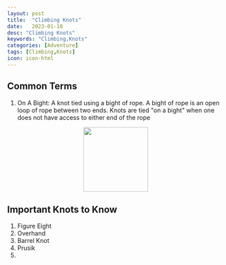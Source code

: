 ```yaml
---
layout: post
title:  "Climbing Knots"
date:   2023-01-18
desc: "Climbing Knots"
keywords: "Climbing,Knots"
categories: [Adventure]
tags: [Climbing,Knots]
icon: icon-html
---
```


## Common Terms

 1. On A Bight: A knot tied using a bight of rope. A bight of rope is an open loop of rope between two ends. Knots are tied "on a bight" when one does not have access to either end of the rope
 
<p align="center">
  <img src="https://upload.wikimedia.org/wikipedia/commons/thumb/1/1a/Bight.jpg/1200px-Bight.jpg" width="150" height="150">
</p>

## Important Knots to Know
 1. Figure Eight
 2. Overhand
 3. Barrel Knot
 4. Prusik
 5. 
